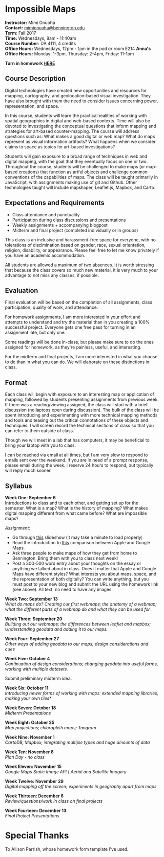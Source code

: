 # Impossible Maps

**Instructor:** Mimi Onuoha  
**Contact:** mimionuoha@bennington.edu  
**Term:** Fall 2017  
**Time:** Wednesdays, 8am - 11:40am   
**Course Number:** 	DA 4111, 4 credits   
**Office Hours:** Wednesdays, 12pm - 1pm in the pod or room E214
**Anna's Office Hours:** Monday: 1-3pm, Thursday: 2-4pm, Friday: 11-1pm

**Turn in homework [HERE](https://goo.gl/forms/GqT90flo8oHWEsg22)**  

## Course Description 

Digital technologies have created new opportunities and resources for mapping, cartography, and geolocation-based visual investigation. They have also brought with them the need to consider issues concerning power, representation, and space.

In this course, students will learn the practical realities of working with spatial geographies in digital and web-based contexts. Time will also be devoted to investigating the conceptual questions that inform mapping and strategies for art-based counter-mapping. The course will address questions such as: What makes a good digital or web map? What do maps represent as visual information artifacts? What happens when we consider claims to space as topics for art-based investigations?

Students will gain exposure to a broad range of techniques in web and digital mapping, with the goal that they eventually focus on one or two. Throughout the course, students will be challenged to make maps (or map-based creations) that function as artful objects and challenge common conventions of the capabilities of maps. The class will be taught primarily in JavaScript, with assignments making use of git and Github. Other technologies taught will include mapshaper, Leaflet.js, Mapbox, and Carto.

## Expectations and Requirements
- Class attendance and punctuality 
- Participation during class discussions and presentations
- Weekly assignments + accompanying blogpost  
- Midterm and final project (completed individually or in groups)

This class is an inclusive and harassment-free space for everyone, with no tolerations of discimination based on gender, race, sexual orientation, religion, disability, or appearance. Please feel free to let me know privately if you have an academic accommodation.  

All students are allowed a maximum of two absences. It is worth stressing that because the class covers so much new material, it is very much to your advantage to not miss any classes, if possible. 


## Evaluation
Final evaluation will be based on the completion of all assignments, class participation, quality of work, and attendance. 

For homework assignments, I am more interested in your effort and attempts to understand and try the material than in you creating a 100% successful project. Everyone gets one free pass for turning in an assignment late, but only one. 

Some readings will be done in-class, but please make sure to do the ones assigned for homework, as they're painless, useful, and interesting.  

For the midterm and final projects, I am more interested in what you choose to do than in what you can do. We will elaborate on these distinctions in class. 

## Format 
Each class will begin with exposure to an interesting map or application of mapping, followed by students presenting assignments from previous week. If there was a reading/viewing assigned, the class will start with a brief discussion (no laptops open during discussion). The bulk of the class will be spent introducing and experimenting with more technical mapping methods and tools and teasing out the critical connotations of these objects and techniques. I will screen record the technical sections of class so that you can refer to them outside of class.

Though we will meet in a lab that has computers, it may be beneficial to bring your laptop with you to class. 

I can be reached via email at all times, but I am very slow to respond to emails sent over the weekend. If you are in need of a prompt response, please email during the week. I reserve 24 hours to respond, but typically will reply much sooner. 


## Syllabus
**Week One: September 6**    
Introductions to class and to each other, and getting set up for the semester. What is a map? What is the history of mapping? What makes digital mapping different from what came before? What are impossible maps?

*Assignment:*

- Go through [this](http://maptime.io/anatomy-of-a-web-map/#0) slideshow (it may take a minute to load properly) 
- Read the introduction to [this](https://www.justinobeirne.com/cartography-comparison) comparison between Apple and Google Maps. 
- Ask three people to make maps of how they get from home to Bennington. Bring them with you to class next week! 
- Post a 300-500 word entry about your thoughts on the essay or anything we talked about in class. Does it matter that Apple and Google Maps have different styles? What interests you about maps, space, and the representation of both digitally? You can write anything, but you must post to your new blog and submit the URL using the homework link (see above). All text, no need to have any images.


**Week Two: September 13**  
*What do maps do? Creating our first webmaps; the anatomy of a webmap; what the different parts of a webmap do and what they can be used for.*
   
**Week Three: September 20**      
*Building out our webmaps; the differences between leaflet and mapbox; Understanding geodata and adding it to our maps.*   

**Week Four: September 27**  
*Other ways of adding geodata to our maps; design considerations and cues*  

**Week Five: October 4**  
*Continuation of design considerations; changing geodata into useful forms, working with multiple datasets.*

Submit preliminary midterm idea. 

**Week Six: October 11**  
 *Introducing newer forms of working with maps: extended mapping libraries, making your own tiles**  

**Week Seven: October 18**    
*Midterm Presentations*

**Week Eight: October 25**   
*Map projections; chloropleth maps; Tangram*    

**Week Nine: November 1**   
*CartoDB, Mapbox; integrating multiple types and huge amounts of data*   

**Week Ten: November 8**  
*Plan Day - no class*

**Week Eleven: November 15**  
*Google Maps Static Image API | Aerial and Satellite Imagery*   

**Week Twelve: November 29**  
*Digital mapping off the screen; experiments in geography apart from maps*    

**Week Thirteen: December 6**  
*Review/questions/work in class on final projects*

**Week Fourteen: December 13**   
*Final Project Presentations*

# Special Thanks 
To Allison Parrish, whose homework form template I've used.
